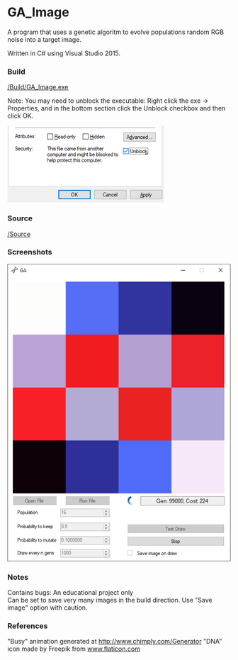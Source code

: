 # GA_Image

A program that uses a genetic algoritm to evolve populations random RGB noise into a target image.

Written in C# using Visual Studio 2015.
  

### Build

<a href="https://github.com/kellybs1/GA_Image/raw/master/Build/GA_Image.exe">/Build/GA_Image.exe</a>

Note: You may need to unblock the executable: Right click the exe -> Properties, and in the bottom section click the Unblock checkbox and then click OK.

<img src="unblock.png">


### Source

<a href="/GA_Image">/Source</a>



### Screenshots

<img src="screenshot.png" width="640"/>



### Notes
Contains bugs: An educational project only    
Can be set to save very many images in the build direction. Use "Save image" option with caution.

### References
"Busy" animation generated at http://www.chimply.com/Generator
"DNA" icon made by Freepik from www.flaticon.com 

